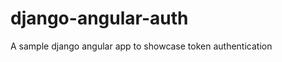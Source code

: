 django-angular-auth
===================

A sample django angular app to showcase token authentication
